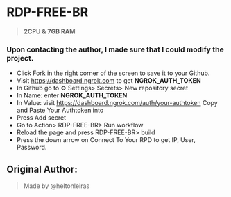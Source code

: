 # RDP-FREE-BR

> **2CPU & 7GB RAM**


### Upon contacting the author, I made sure that I could modify the project. 

* Click Fork in the right corner of the screen to save it to your Github.
* Visit https://dashboard.ngrok.com to get **NGROK_AUTH_TOKEN**
* In Github go to ⚙ Settings> Secrets> New repository secret
* In Name: enter **NGROK_AUTH_TOKEN**
* In Value: visit https://dashboard.ngrok.com/auth/your-authtoken Copy and Paste Your Authtoken into
* Press Add secret
* Go to Action> RDP-FREE-BR> Run workflow
* Reload the page and press RDP-FREE-BR> build
* Press the down arrow on Connect To Your RPD to get IP, User, Password.

## Original Author:
> Made by @heltonleiras
